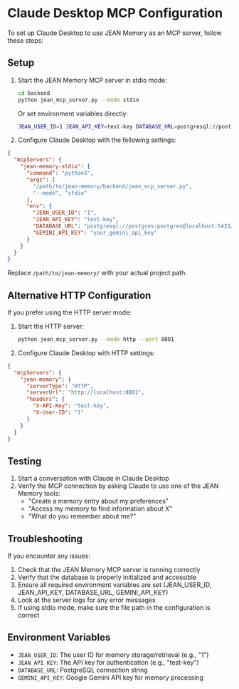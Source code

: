 # Claude Desktop MCP Configuration

To set up Claude Desktop to use JEAN Memory as an MCP server, follow these steps:

## Setup

1. Start the JEAN Memory MCP server in stdio mode:
   ```bash
   cd backend
   python jean_mcp_server.py --mode stdio
   ```

   Or set environment variables directly:
   ```bash
   JEAN_USER_ID=1 JEAN_API_KEY=test-key DATABASE_URL=postgresql://postgres:postgres@localhost:5433/postgres GEMINI_API_KEY=your_gemini_api_key python jean_mcp_server.py --mode stdio
   ```

2. Configure Claude Desktop with the following settings:

```json
{
  "mcpServers": {
    "jean-memory-stdio": {
      "command": "python3",
      "args": [
        "/path/to/jean-memory/backend/jean_mcp_server.py",
        "--mode", "stdio"
      ],
      "env": {
        "JEAN_USER_ID": "1", 
        "JEAN_API_KEY": "test-key",
        "DATABASE_URL": "postgresql://postgres:postgres@localhost:5433/postgres", 
        "GEMINI_API_KEY": "your_gemini_api_key"
      }
    }
  }
}
```

Replace `/path/to/jean-memory/` with your actual project path.

## Alternative HTTP Configuration

If you prefer using the HTTP server mode:

1. Start the HTTP server:
   ```bash
   python jean_mcp_server.py --mode http --port 8001
   ```

2. Configure Claude Desktop with HTTP settings:

```json
{
  "mcpServers": {
    "jean-memory": {
      "serverType": "HTTP",
      "serverUrl": "http://localhost:8001",
      "headers": {
        "X-API-Key": "test-key",
        "X-User-ID": "1"
      }
    }
  }
}
```

## Testing

1. Start a conversation with Claude in Claude Desktop
2. Verify the MCP connection by asking Claude to use one of the JEAN Memory tools:
   - "Create a memory entry about my preferences"
   - "Access my memory to find information about X"
   - "What do you remember about me?"

## Troubleshooting

If you encounter any issues:

1. Check that the JEAN Memory MCP server is running correctly
2. Verify that the database is properly initialized and accessible
3. Ensure all required environment variables are set (JEAN_USER_ID, JEAN_API_KEY, DATABASE_URL, GEMINI_API_KEY)
4. Look at the server logs for any error messages
5. If using stdio mode, make sure the file path in the configuration is correct

## Environment Variables

- `JEAN_USER_ID`: The user ID for memory storage/retrieval (e.g., "1")
- `JEAN_API_KEY`: The API key for authentication (e.g., "test-key")
- `DATABASE_URL`: PostgreSQL connection string
- `GEMINI_API_KEY`: Google Gemini API key for memory processing 